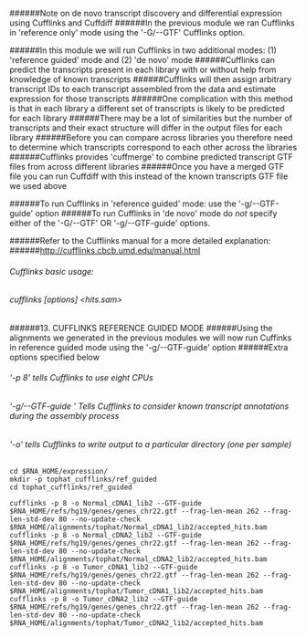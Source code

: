 ######Note on de novo transcript discovery and differential expression using Cufflinks and Cuffdiff
######In the previous module we ran Cufflinks in 'reference only' mode using the '-G/--GTF' Cufflinks option.
	
######In this module we will run Cufflinks in two additional modes: (1) 'reference guided' mode and (2) 'de novo' mode
######Cufflinks can predict the transcripts present in each library with or without help from knowledge of known transcripts 
######Cufflinks will then assign arbitrary transcript IDs to each transcript assembled from the data and estimate expression for those transcripts
######One complication with this method is that in each library a different set of transcripts is likely to be predicted for each library
######There may be a lot of similarities but the number of transcripts and their exact structure will differ in the output files for each library
######Before you can compare across libraries you therefore need to determine which transcripts correspond to each other across the libraries
######Cufflinks provides 'cuffmerge' to combine predicted transcript GTF files from across different libraries
######Once you have a merged GTF file you can run Cuffdiff with this instead of the known transcripts GTF file we used above
	
######To run Cufflinks in 'reference guided' mode: use the '-g/--GTF-guide' option
######To run Cufflinks in 'de novo' mode do *not* specify either of the '-G/--GTF' OR '-g/--GTF-guide' options. 
	
######Refer to the Cufflinks manual for a more detailed explanation:
######http://cufflinks.cbcb.umd.edu/manual.html
	
###### Cufflinks basic usage:
###### cufflinks [options] <hits.sam>
	
######13. CUFFLINKS REFERENCE GUIDED MODE
######Using the alignments we generated in the previous modules we will now run Cuffinks in reference guided mode using the '-g/--GTF-guide' option
######Extra options specified below
###### '-p 8' tells Cufflinks to use eight CPUs
###### '-g/--GTF-guide <known transcripts file>' Tells Cufflinks to consider known transcript annotations during the assembly process
###### '-o' tells Cufflinks to write output to a particular directory (one per sample)
	
	cd $RNA_HOME/expression/
	mkdir -p tophat_cufflinks/ref_guided
	cd tophat_cufflinks/ref_guided
	
	cufflinks -p 8 -o Normal_cDNA1_lib2 --GTF-guide $RNA_HOME/refs/hg19/genes/genes_chr22.gtf --frag-len-mean 262 --frag-len-std-dev 80 --no-update-check $RNA_HOME/alignments/tophat/Normal_cDNA1_lib2/accepted_hits.bam
	cufflinks -p 8 -o Normal_cDNA2_lib2 --GTF-guide $RNA_HOME/refs/hg19/genes/genes_chr22.gtf --frag-len-mean 262 --frag-len-std-dev 80 --no-update-check $RNA_HOME/alignments/tophat/Normal_cDNA2_lib2/accepted_hits.bam
	cufflinks -p 8 -o Tumor_cDNA1_lib2 --GTF-guide $RNA_HOME/refs/hg19/genes/genes_chr22.gtf --frag-len-mean 262 --frag-len-std-dev 80 --no-update-check $RNA_HOME/alignments/tophat/Tumor_cDNA1_lib2/accepted_hits.bam
	cufflinks -p 8 -o Tumor_cDNA2_lib2 --GTF-guide $RNA_HOME/refs/hg19/genes/genes_chr22.gtf --frag-len-mean 262 --frag-len-std-dev 80 --no-update-check $RNA_HOME/alignments/tophat/Tumor_cDNA2_lib2/accepted_hits.bam